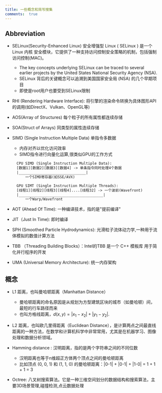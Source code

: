 ```yaml
---
title: 一些概念和简写搜集
comments:  true
---
```


## Abbreviation

- SELinux(Security-Enhanced Linux) 安全增强型 Linux ( SELinux ) 是一个Linux 内核 安全模块，它提供了一种支持访问控制安全策略的机制，包括强制访问控制(MAC)。
  - The key concepts underlying SELinux can be traced to several earlier projects by the United States National Security Agency (NSA).
  - SELinux 背后的关键概念可以追溯到美国国家安全局 (NSA) 的几个早期项目
  - 即使是root用户也要受到SELinux限制

- RHI (Rendering Hardware Interface): 将引擎的渲染命令转换为具体图形API的调用(如DirectX、Vulkan、OpenGL等)

- AOS(Array of Structures) 每个粒子的所有属性都连续存储
- SOA(Struct of Arrays)  同类型的属性连续存储

- SIMD (Single Instruction Multiple Data) 单指令多数据
  - 内存对齐以优化访问效率
  - SIMD指令进行向量化运算,很类似GPU的工作方式
  ```txt
    CPU SIMD (Single Instruction Multiple Data):
    [数据1][数据2][数据3][数据4] -> 单条指令同时处理4个数据
    |_______________________________|
        一个SIMD寄存器(如SSE/AVX)

    GPU SIMT (Single Instruction Multiple Threads):
    [线程1][线程2][线程3][线程4]....[线程32] -> 一个波前(Wavefront)
    |_______________________________________|
        一个Warp/Wavefront
  ```

- AOT (Ahead Of Time): 一种编译技术，指的是"提前编译"
- JIT（Just In Time): 即时编译
- SPH (Smoothed Particle Hydrodynamics): 光滑粒子流体动力学,一种用于流体模拟的数值计算方法
- TBB （Threading Building Blocks）：Intel的TBB 是一个 C++ 模板库 用于简化并行程序的开发


- UMA (Universal Memory Architecture): 统一内存架构


## 概念

- L1 距离，也叫曼哈顿距离（Manhattan Distance）
  - 曼哈顿距离的命名原因是从规划为方型建筑区块的城市（如曼哈顿）间，最短的行车路径而来
  - 也叫方格线距离，$\displaystyle d(x,y)=\left|x_{1}-x_{2}\right|+\left|y_{1}-y_{2}\right|.$

- L2 距离，也叫欧几里得距离（Euclidean Distance），是计算两点之间最直线距离的一种方法，在数学和计算机科学中非常常用，尤其是在机器学习、图像处理和数据分析领域。

- Hamming distance : 汉明距离，指的是两个字符串之间的不同位数
  - 汉明距离也等于n维超正方体两个顶点之间的曼哈顿距离
  - 比如顶点 (0, 0, 1) 和 (1, 1, 0) 的曼哈顿距离：|0-1| + |0-1| + |1-0| = 1 + 1 + 1 = 3

- Octree: 八叉树搜索算法。它是一种三维空间划分的数据结构和搜索算法，主要3D场景管理,碰撞检测,点云数据处理